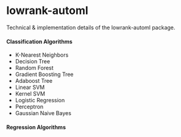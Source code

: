 # lowrank-automl
Technical & implementation details of the lowrank-automl
package.

#### Classification Algorithms
* K-Nearest Neighbors
* Decision Tree
* Random Forest
* Gradient Boosting Tree
* Adaboost Tree
* Linear SVM
* Kernel SVM
* Logistic Regression
* Perceptron
* Gaussian Naive Bayes

#### Regression Algorithms

